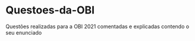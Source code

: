 # Questoes-da-OBI
Questões realizadas para a OBI 2021 comentadas e explicadas contendo o seu enunciado
